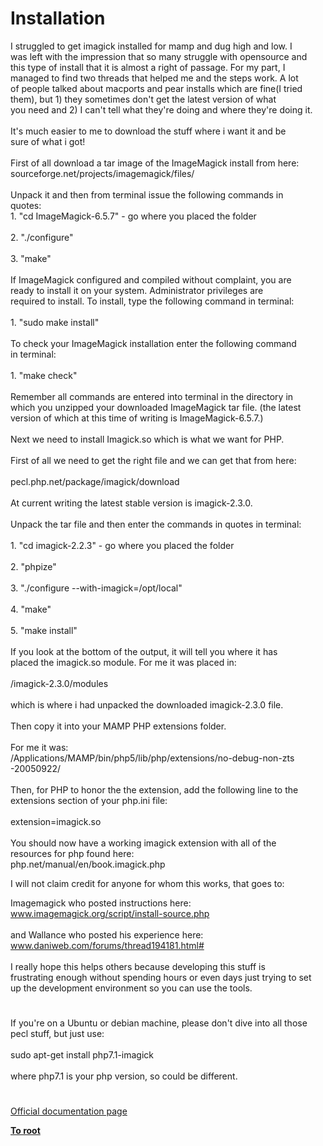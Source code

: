 # Installation



I struggled to get imagick installed for mamp and dug high and low. I<br>was left with the impression that so many struggle with opensource and<br> this type of install that it is almost a right of passage. For my part, I<br> managed to find two threads that helped me and the steps work. A lot<br> of people talked about macports and pear installs which are fine(I tried<br> them), but 1) they sometimes don&apos;t get the latest version of what<br> you need and 2) I can&apos;t tell what they&apos;re doing and where they&apos;re doing it.<br><br>It&apos;s much easier to me to download the stuff where i want it and be <br>sure of what i got!<br><br>First of all download a tar image of the ImageMagick install from here:<br>sourceforge.net/projects/imagemagick/files/<br><br>Unpack it and then from terminal issue the following commands in<br> quotes:<br>1.  "cd ImageMagick-6.5.7" - go where you placed the folder<br><br>2.  "./configure"<br><br>3.  "make"<br><br>If ImageMagick configured and compiled without complaint, you are<br> ready to install it on your system. Administrator privileges are<br> required to install. To install, type the following command in terminal:<br><br>1.  "sudo make install"<br><br>To check your ImageMagick installation enter the following command<br> in terminal:<br><br>1. "make check"<br><br>Remember all commands are entered into terminal in the directory in<br> which you unzipped your downloaded ImageMagick tar file. (the latest<br> version of which at this time of writing is ImageMagick-6.5.7.)<br><br>Next we need to install Imagick.so which is what we want for PHP.<br><br>First of all we need to get the right file and we can get that from here:<br><br>pecl.php.net/package/imagick/download<br><br>At current writing the latest stable version is imagick-2.3.0.<br><br>Unpack the tar file and then enter the commands in quotes in terminal:<br><br>1.  "cd imagick-2.2.3" - go where you placed the folder<br><br>2.   "phpize"<br><br>3.   "./configure --with-imagick=/opt/local"<br><br>4.   "make"<br><br>5.    "make install"<br><br>If you look at the bottom of the output, it will tell you where it has <br>placed the imagick.so module. For me it was placed in:<br> <br>/imagick-2.3.0/modules<br><br>which is where i had unpacked the downloaded imagick-2.3.0 file.<br><br>Then copy it into your MAMP PHP extensions folder. <br><br>For me it was: <br>/Applications/MAMP/bin/php5/lib/php/extensions/no-debug-non-zts<br>-20050922/<br><br>Then, for PHP to honor the the extension, add the following line to the<br> extensions section of your php.ini file:<br><br>extension=imagick.so<br><br>You should now have a working imagick extension with all of the<br> resources for php found here:<br>php.net/manual/en/book.imagick.php

I will not claim credit for anyone for whom this works, that goes to:

Imagemagick who posted instructions here:
www.imagemagick.org/script/install-source.php<br><br>and Wallance who posted his experience here:<br>www.daniweb.com/forums/thread194181.html#<br><br>I really hope this helps others because developing this stuff is <br>frustrating enough without spending hours or even days just trying to set<br> up the development environment so you can use the tools.  

#

If you&apos;re on a Ubuntu or debian machine, please don&apos;t dive into all those pecl stuff, but just use:<br><br>sudo apt-get install php7.1-imagick<br><br>where php7.1 is your php version, so could be different.  

#

[Official documentation page](https://www.php.net/manual/en/imagick.installation.php)

**[To root](/README.md)**